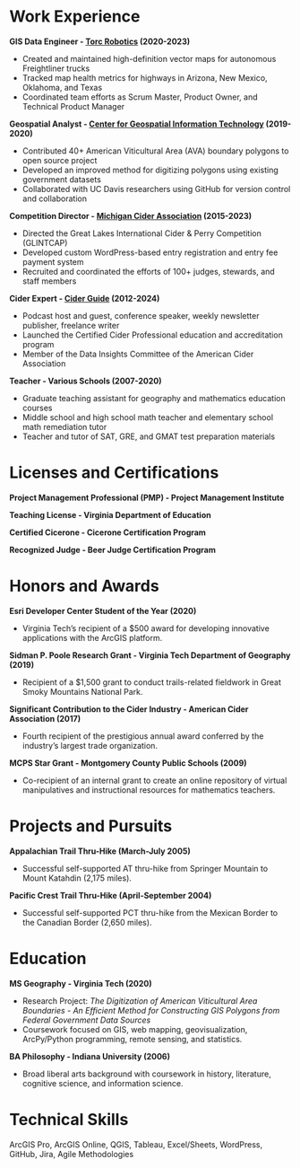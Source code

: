 # Work Experience

**GIS Data Engineer - [Torc Robotics](https://torc.ai/) (2020-2023)**
- Created and maintained high-definition vector maps for autonomous Freightliner trucks
- Tracked map health metrics for highways in Arizona, New Mexico, Oklahoma, and Texas
- Coordinated team efforts as Scrum Master, Product Owner, and Technical Product Manager

**Geospatial Analyst - [Center for Geospatial Information Technology](https://www.cgit.vt.edu/) (2019-2020)**
- Contributed 40+ American Viticultural Area (AVA) boundary polygons to open source project
- Developed an improved method for digitizing polygons using existing government datasets
- Collaborated with UC Davis researchers using GitHub for version control and collaboration

**Competition Director - [Michigan Cider Association](https://michiganciders.com/) (2015-2023)**
- Directed the Great Lakes International Cider & Perry Competition (GLINTCAP)
- Developed custom WordPress-based entry registration and entry fee payment system
- Recruited and coordinated the efforts of 100+ judges, stewards, and staff members

**Cider Expert - [Cider Guide](https://ciderguide.com/about/) (2012-2024)**
- Podcast host and guest, conference speaker, weekly newsletter publisher, freelance writer
- Launched the Certified Cider Professional education and accreditation program
- Member of the Data Insights Committee of the American Cider Association

**Teacher - Various Schools (2007-2020)**
- Graduate teaching assistant for geography and mathematics education courses
- Middle school and high school math teacher and elementary school math remediation tutor
- Teacher and tutor of SAT, GRE, and GMAT test preparation materials

# Licenses and Certifications

**Project Management Professional (PMP) - Project Management Institute**

**Teaching License - Virginia Department of Education**

**Certified Cicerone - Cicerone Certification Program**

**Recognized Judge - Beer Judge Certification Program**

# Honors and Awards

**Esri Developer Center Student of the Year (2020)**
- Virginia Tech’s recipient of a $500 award for developing innovative applications with the ArcGIS platform.

**Sidman P. Poole Research Grant - Virginia Tech Department of Geography (2019)**
- Recipient of a $1,500 grant to conduct trails-related fieldwork in Great Smoky Mountains National Park.

**Significant Contribution to the Cider Industry - American Cider Association (2017)**
- Fourth recipient of the prestigious annual award conferred by the industry’s largest trade organization.

**MCPS Star Grant - Montgomery County Public Schools (2009)**
- Co-recipient of an internal grant to create an online repository of virtual manipulatives and instructional resources for mathematics teachers.

# Projects and Pursuits

**Appalachian Trail Thru-Hike (March-July 2005)**
- Successful self-supported AT thru-hike from Springer Mountain to Mount Katahdin (2,175 miles).

**Pacific Crest Trail Thru-Hike (April-September 2004)**
- Successful self-supported PCT thru-hike from the Mexican Border to the Canadian Border (2,650 miles).

# Education

**MS Geography - Virginia Tech (2020)**
- Research Project: _The Digitization of American Viticultural Area Boundaries - 
  An Efficient Method for Constructing GIS Polygons from Federal Government Data Sources_
- Coursework focused on GIS, web mapping, geovisualization, ArcPy/Python programming, remote sensing, and statistics.

**BA Philosophy - Indiana University (2006)**
- Broad liberal arts background with coursework in history, literature, cognitive science, and information science.

# Technical Skills
ArcGIS Pro, ArcGIS Online, QGIS, Tableau, Excel/Sheets, WordPress, GitHub, Jira, Agile Methodologies
